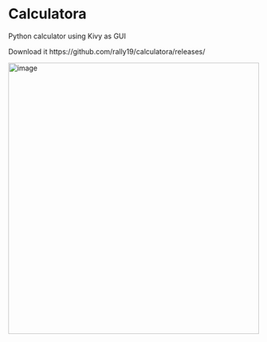 <h1>Calculatora</h1>
<p>Python calculator using Kivy as GUI</p>
<p>Download it https://github.com/rally19/calculatora/releases/</p>
<img width="503" height="543" alt="image" src="https://github.com/user-attachments/assets/83c451fe-4b8e-47c8-ad25-78ffebdb8bbf" />
